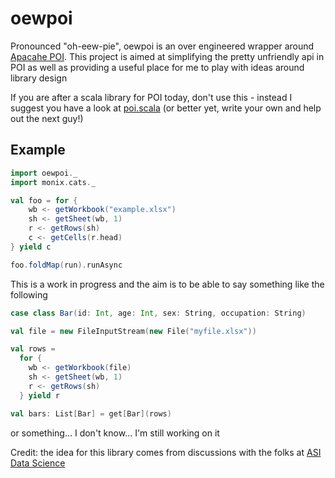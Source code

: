 # oewpoi

Pronounced "oh-eew-pie", oewpoi is an over engineered wrapper around [Apacahe POI](https://poi.apache.org/). This project is aimed at simplifying the pretty unfriendly api in POI as well as providing a useful place for me to play with ideas around library design

If you are after a scala library for POI today, don't use this - instead I suggest you have a look at [poi.scala](https://github.com/folone/poi.scala) (or better yet, write your own and help out the next guy!)

## Example

```scala
import oewpoi._
import monix.cats._

val foo = for {
    wb <- getWorkbook("example.xlsx")
    sh <- getSheet(wb, 1)
    r <- getRows(sh)
    c <- getCells(r.head)
} yield c

foo.foldMap(run).runAsync
```

This is a work in progress and the aim is to be able to say something like the following

```scala
case class Bar(id: Int, age: Int, sex: String, occupation: String)

val file = new FileInputStream(new File("myfile.xlsx"))

val rows = 
  for {
    wb <- getWorkbook(file)
    sh <- getSheet(wb, 1)
    r <- getRows(sh)
  } yield r

val bars: List[Bar] = get[Bar](rows)
```

or something... I don't know... I'm still working on it


Credit: the idea for this library comes from discussions with the folks at [ASI Data Science](theasi.co)
